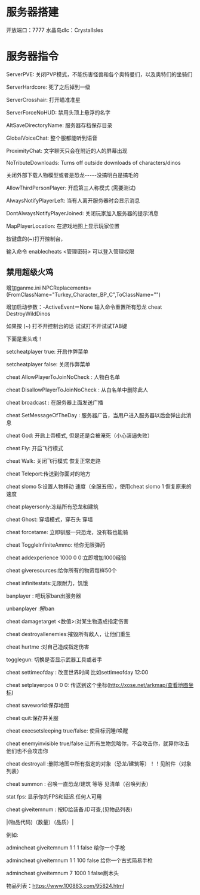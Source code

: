 # 服务器搭建
开放端口：7777
水晶岛dlc：CrystalIsles 

# 服务器指令
ServerPVE: 关闭PVP模式，不能伤害怪兽和各个奥特曼们，以及奥特们的坐骑们

ServerHardcore: 死了之后掉到一级

ServerCrosshair: 打开瞄准准星

ServerForceNoHUD: 禁用头顶上悬浮的名字

AltSaveDirectoryName: 服务器存档保存目录

GlobalVoiceChat: 整个服都能听到语音

ProximityChat: 文字聊天只会在附近的人的屏幕出现

NoTributeDownloads: Turns off outside downloads of characters/dinos

关闭外部下载人物模型或者是恐龙-----没搞明白是搞毛的

AllowThirdPersonPlayer: 开启第三人称模式 (需要测试)

AlwaysNotifyPlayerLeft: 当有人离开服务器时会显示消息

DontAlwaysNotifyPlayerJoined: 关闭玩家加入服务器的提示消息

MapPlayerLocation: 在游戏地图上显示玩家位置

按键盘的(~)打开控制台，

输入命令 enablecheats <管理密码> 可以登入管理权限
## 禁用超级火鸡
增加ganme.ini
NPCReplacements=(FromClassName="Turkey_Character_BP_C",ToClassName="")

增加启动参数：-ActiveEvent＝None
输入命令重置所有恐龙
cheat DestroyWildDinos

如果按 (~) 打不开控制台的话 试试打不开试试TAB键

下面是重头戏！

setcheatplayer true: 开启作弊菜单

setcheatplayer false: 关闭作弊菜单

cheat AllowPlayerToJoinNoCheck : 人物白名单

cheat DisallowPlayerToJoinNoCheck : 从白名单中删除此人

cheat broadcast : 在服务器上面发送广播

cheat SetMessageOfTheDay : 服务器广告，当用户进入服务器以后会弹出此消息

cheat God: 开启上帝模式, 但是还是会被淹死（小心装逼失败）

cheat Fly: 开启飞行模式

cheat Walk: 关闭飞行模式 恢复正常走路

cheat Teleport:传送到你面对的地方

cheat slomo 5:设置人物移动 速度（全服五倍），使用cheat slomo 1 恢复原来的速度

cheat playersonly:冻结所有恐龙和建筑

cheat Ghost: 穿墙模式，穿石头 穿墙

cheat forcetame: 立即驯服一只恐龙，没有鞍也能骑

cheat ToggleInfiniteAmmo: 给你无限弹药

cheat addexperience 1000 0 0:立即增加1000经验

cheat giveresources:给你所有的物资每样50个

cheat infinitestats:无限耐力，饥饿

banplayer : 吧玩家ban出服务器

unbanplayer :解ban

cheat damagetarget <数值>:对某生物造成指定伤害

cheat destroyallenemies:摧毁所有敌人，让他们重生

cheat hurtme :对自己造成指定伤害

togglegun: 切换是否显示武器工具或者手

cheat settimeofday : 改变世界时间 比如settimeofday 12:00

cheat setplayerpos 0 0 0: 传送到这个坐标(http://xose.net/arkmap/查看地图坐标)

cheat saveworld:保存地图

cheat quit:保存并关服

cheat execsetsleeping true/false: 使目标沉睡/唤醒

cheat enemyinvisible true/false:让所有生物忽略你，不会攻击你，就算你攻击他们也不会攻击你

cheat destroyall :删除地图中所有指定的对象（恐龙/建筑等）！！见附件（对象列表）

cheat summon : 召唤一直恐龙/建筑 等等 见清单（召唤列表）

stat fps: 显示你的FPS和延迟.任何人可用

cheat giveitemnum : 按ID给装备.ID可查,(见物品列表)

|(物品代码)（数量）（品质）|

例如:

admincheat giveitemnum 1 1 1 false 给你一个手枪

admincheat giveitemnum 1 1 100 false 给你一个古式简易手枪

admincheat giveitemnum 7 1000 1 false刷木头

物品列表：https://www.100883.com/95824.html